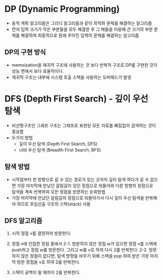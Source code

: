 # DP (Dynamic Programming)
- 동적 계획 알고리즘은 그리디 알고리즘과 같이 최적화 문제를 해결하는 알고리즘
- 먼저 입력 크기가 작은 부분들을 모두 해결한 후 그 해들을 이용해 큰 크기의 부분 문제를 해결하여 최종적으로 원래 주어진 입력의 문제를 해결하는 알고리즘

## DP의 구현 방식
- memoization을 재귀적 구조에 사용하는 것 보다 반복적 구조로 DP를 구현한 것이 성능 면에서 보다 효율적이다.
- 재귀적 구조는 내부에 시스템 호출 스택을 사용하는 오버헤드가 발생

# DFS (Depth First Search) - 깊이 우선 탐색
- 비선형구조인 그래프 구조는 그래프로 표현된 모든 자료를 빠짐없이 검색하는 것이 중요함
- 두가지 방법
    - 깊이 우선 탐색 (Depth First Search, DFS) 
    - 너비 우선 탐색 (Breadth First Search, BFS)
    
## 탐색 방법
- 시작점부터 한 방향으로 갈 수 있는 경로가 있는 곳까지 깊이 탐색 하다가 갈 수 없으면 가장 마지막에 만났던 갈림길이 있던 정점으로 되돌아와 다른 방향의 정점으로 탐색을 계속 반복하여 모든 정점을 방문하는 순회방법
- 가장 마지막에 만났던 갈림길의 정점으로 되돌아가서 다시 깊이 우선 탐색을 반복해야 하므로 후입선출 구조의 스택(stack) 사용

## DFS 알고리즘
1. 시작 정점 v를 결정하여 방문한다.
2. 정점 v에 인접한 정점 중에서 
   2-1. 방문하지 않은 정점 w가 있으면 정점 v를 스택에 push하고 정점 w를 방문한다. 그리고 w를 v로 하여 다시 2를 반복한다.
   2-2. 방문하지 않은 정점이 없다면, 탐색 방향을 바꾸기 위해 스택을 pop 하여 받은 가장 마지막 방문 정점을 v로 하여 2를 반복한다.
   
3. 스택이 공백이 될 때까지 2를 반복한다.

